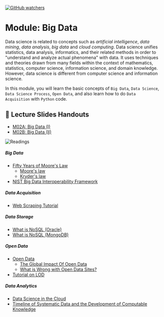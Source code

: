 [![GitHub watchers](https://img.shields.io/badge/tulip--lab-Modern--Data--Science-brightgreen)](../README.md)


# Module: Big Data

Data science is related to concepts such as *artificial intelligence*, *data mining*, *data analysis*, *big data* and *cloud computing*. Data science unifies statistics, data analysis, informatics, and their related methods in order to "understand and analyze actual phenomena" with data. It uses techniques and theories drawn from many fields within the context of mathematics, statistics, computer science, information science, and domain knowledge. However, data science is different from computer science and information science. 

In this module, you will learn the basic concepts of `Big Data`, `Data Science`, `Data Science Process`, `Open Data`, and also learn how to do `Data Acquisition` with `Python` code.

## :notebook_with_decorative_cover: Lecture Slides Handouts

- [M02A: Big Data (I)](https://github.com/tulip-lab/handouts/blob/main/mds/SIT742M02A.pdf)  
- [M02B: Big Data (II)](https://github.com/tulip-lab/handouts/blob/main/mds/SIT742M02B.pdf)  

![Readings](https://img.shields.io/badge/MDS-Readings-red)

##### Big Data

- [Fifty Years of Moore's Law](https://doi.org/10.1109/TSM.2010.2096437)
  - [Moore's law](https://en.wikipedia.org/wiki/Moore%27s_law)
  - [Kryder's law](https://www.scientificamerican.com/article/kryders-law/)
- [NIST Big Data Interoperability Framework](https://www.nist.gov/itl/big-data-nist)


##### Data Acquisition

- [Web Scraping Tutorial](https://www.freecodecamp.org/news/web-scraping-python-tutorial-how-to-scrape-data-from-a-website/)

##### Data Storage

- [What is NoSQL (Oracle)](https://www.oracle.com/au/database/nosql/what-is-nosql/)
- [What is NoSQL (MongoDB)](https://www.mongodb.com/nosql-explained)

##### Open Data

- [Open Data](http://www.ted.com/talks/tim_berners_lee_the_year_open_data_went_worldwide/)
  - [The Global Impact Of Open Data](http://www.oreilly.com/data/free/the-global-impact-of-open-data.csp)
  - [What is Wrong with Open Data Sites?](https://blogs.scientificamerican.com/guest-blog/what-s-wrong-with-open-data-sites-and-how-we-can-fix-them/)
- [Tutorial on LOD](http://tomheath.com/slides/2009-02-austin-linkeddata-tutorial.pdf)

##### Data Analytics

- [Data Science in the Cloud](https://towardsdatascience.com/data-science-in-the-cloud-239b795a5792)
- [Timeline of Systematic Data and the Development of Computable Knowledge](https://www.wolframalpha.com/docs/timeline/computable-knowledge-history-6.html)

